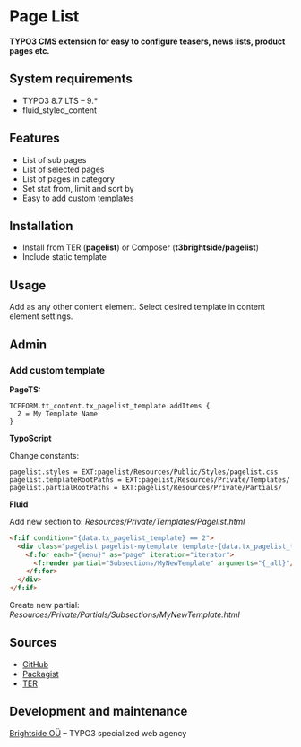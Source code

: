 # Page List

**TYPO3 CMS extension for easy to configure teasers, news lists, product pages etc.**

## System requirements

- TYPO3 8.7 LTS – 9.*
- fluid_styled_content

## Features

- List of sub pages
- List of selected pages
- List of pages in category
- Set stat from, limit and sort by
- Easy to add custom templates

## Installation

 - Install from TER (**pagelist**) or Composer (**t3brightside/pagelist**)
 - Include static template

## Usage

Add as any other content element. Select desired template in content element settings.

## Admin

### Add custom template

**PageTS:**
```typoscript
TCEFORM.tt_content.tx_pagelist_template.addItems {
  2 = My Template Name
}
```

**TypoScript**

Change constants:
```typoscript
pagelist.styles = EXT:pagelist/Resources/Public/Styles/pagelist.css
pagelist.templateRootPaths = EXT:pagelist/Resources/Private/Templates/
pagelist.partialRootPaths = EXT:pagelist/Resources/Private/Partials/
```

**Fluid**

Add new section to: _Resources/Private/Templates/Pagelist.html_
```html
<f:if condition="{data.tx_pagelist_template} == 2">
  <div class="pagelist pagelist-mytemplate template-{data.tx_pagelist_template}">
    <f:for each="{menu}" as="page" iteration="iterator">
      <f:render partial="Subsections/MyNewTemplate" arguments="{_all}"/>
    </f:for>
  </div>
</f:if>
```
Create new partial: _Resources/Private/Partials/Subsections/MyNewTemplate.html_

## Sources

-  [GitHub][a47ab545]
-  [Packagist][40819ab1]
-  [TER][15e0f507]

  [a47ab545]: https://github.com/t3brightside/pagelist "GitHub"
  [40819ab1]: https://packagist.org/packages/t3brightside/pagelist "Packagist"
  [15e0f507]: https://extensions.typo3.org/extension/pagelist/ "Typo3 Extension Repository"

Development and maintenance
---------------------------

[Brightside OÜ][ab26eed2] – TYPO3 specialized web agency

  [ab26eed2]: https://t3brightside.com/ "TYPO3 specialized web agency"
